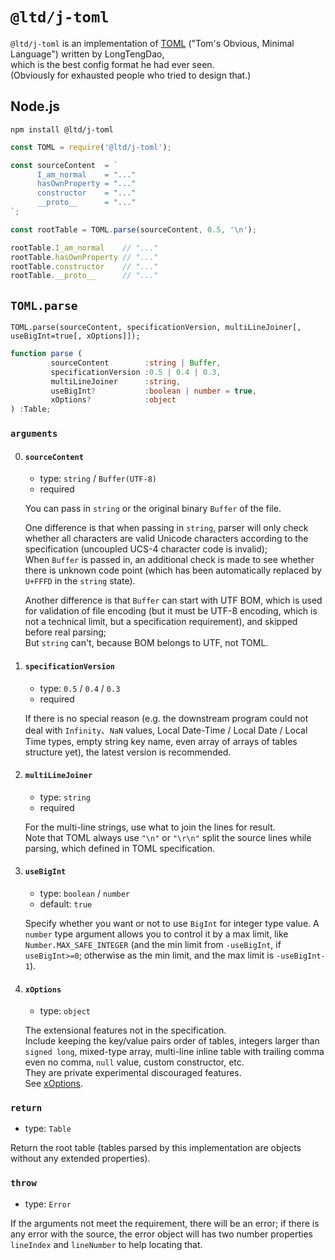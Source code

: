 
`@ltd/j-toml`
=============

`@ltd/j-toml` is an implementation of [TOML](https://GitHub.com/toml-lang/toml/) ("Tom's Obvious, Minimal Language") written by LongTengDao,  
which is the best config format he had ever seen.  
(Obviously for exhausted people who tried to design that.)

Node.js
-------

```shell
npm install @ltd/j-toml
```

```javascript
const TOML = require('@ltd/j-toml');

const sourceContent  = `
      I_am_normal    = "..."
      hasOwnProperty = "..."
      constructor    = "..."
      __proto__      = "..."
`;

const rootTable = TOML.parse(sourceContent, 0.5, '\n');

rootTable.I_am_normal    // "..."
rootTable.hasOwnProperty // "..."
rootTable.constructor    // "..."
rootTable.__proto__      // "..."
```

`TOML.parse`
------------

```
TOML.parse(sourceContent, specificationVersion, multiLineJoiner[, useBigInt=true[, xOptions]]);
```

```typescript
function parse (
         sourceContent        :string | Buffer,
         specificationVersion :0.5 | 0.4 | 0.3,
         multiLineJoiner      :string,
         useBigInt?           :boolean | number = true,
         xOptions?            :object
) :Table;
```

### `arguments`

0.  #### `sourceContent`
    
    *   type: `string` / `Buffer(UTF-8)`
    *   required
    
    You can pass in `string` or the original binary `Buffer` of the file.
    
    One difference is that when passing in `string`, parser will only check whether all characters are valid Unicode characters according to the specification (uncoupled UCS-4 character code is invalid);  
    When `Buffer` is passed in, an additional check is made to see whether there is unknown code point (which has been automatically replaced by `U+FFFD` in the `string` state).
    
    Another difference is that `Buffer` can start with UTF BOM, which is used for validation of file encoding (but it must be UTF-8 encoding, which is not a technical limit, but a specification requirement), and skipped before real parsing;  
    But `string` can't, because BOM belongs to UTF, not TOML.
    
1.  #### `specificationVersion`
    
    *   type: `0.5` / `0.4` / `0.3`
    *   required
    
    If there is no special reason (e.g. the downstream program could not deal with `Infinity`、`NaN` values, Local Date-Time / Local Date / Local Time types, empty string key name, even array of arrays of tables structure yet), the latest version is recommended.
    
2.  #### `multiLineJoiner`
    
    *   type: `string`
    *   required
    
    For the multi-line strings, use what to join the lines for result.  
    Note that TOML always use `"\n"` or `"\r\n"` split the source lines while parsing, which defined in TOML specification.
    
3.  #### `useBigInt`
    
    *   type: `boolean` / `number`
    *   default: `true`
    
    Specify whether you want or not to use `BigInt` for integer type value. A `number` type argument allows you to control it by a max limit, like `Number.MAX_SAFE_INTEGER` (and the min limit from `-useBigInt`, if `useBigInt>=0`; otherwise as the min limit, and the max limit is `-useBigInt-1`).
    
4.  #### `xOptions`
    
    *   type: `object`
    
    The extensional features not in the specification.  
    Include keeping the key/value pairs order of tables, integers larger than `signed long`, mixed-type array, multi-line inline table with trailing comma even no comma, `null` value, custom constructor, etc.  
    They are private experimental discouraged features.  
    See [xOptions](https://GitHub.com/LongTengDao/j-toml/blob/master/docs/English/xOptions.md).

### `return`

*   type: `Table`

Return the root table (tables parsed by this implementation are objects without any extended properties).

### `throw`

*   type: `Error`

If the arguments not meet the requirement, there will be an error; if there is any error with the source, the error object will has two number properties `lineIndex` and `lineNumber` to help locating that.
